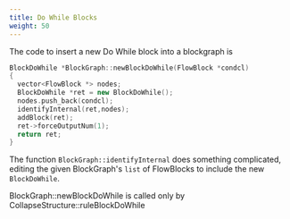 ```yaml
---
title: Do While Blocks
weight: 50
---
```


The code to insert a new Do While block into a blockgraph is

```c++
BlockDoWhile *BlockGraph::newBlockDoWhile(FlowBlock *condcl)
{
  vector<FlowBlock *> nodes;
  BlockDoWhile *ret = new BlockDoWhile();
  nodes.push_back(condcl);
  identifyInternal(ret,nodes);
  addBlock(ret);
  ret->forceOutputNum(1);
  return ret;
}
```

The function `BlockGraph::identifyInternal` does something complicated, editing the
given BlockGraph's `list` of FlowBlocks to include the new `BlockDoWhile`.

BlockGraph::newBlockDoWhile is called only by CollapseStructure::ruleBlockDoWhile
